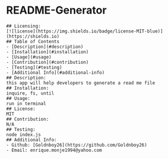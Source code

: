 # README-Generator
    ## Licensing:
    [![license](https://img.shields.io/badge/license-MIT-blue)](https://shields.io)
    ## Table of Contents 
    - [Description](#description)
    - [Installation](#installation)
    - [Usage](#usage)
    - [Contribution](#contribution)
    - [Testing](#testing)
    - [Additional Info](#additional-info)
    ## Description:
    this app will help developers to generate a read me file
    ## Installation:
    inquire, fs, until 
    ## Usage:
    run in terminal
    ## License:
    MIT
    ## Contribution:
    N/A
    ## Testing:
    node index.js
    ## Additional Info:
    - Github: [Goldnboy26](https://github.com/Goldnboy26)
    - Email: enrique.monje1994@yahoo.com 